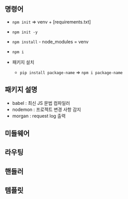 ## 명령어

- `npm init` => venv + [requirements.txt]
- `npm init -y`
- `npm install` - node_modules = venv
- `npm i`

- 패키지 설치
  - `pip install package-name` => `npm i package-name`

## 패키지 설명

- babel
  : 최신 JS 문법 컴파일러
- nodemon
  : 프로젝트 변경 사항 감지
- morgan
  : request log 출력

## 미들웨어

## 라우팅

## 핸들러

## 템플릿
